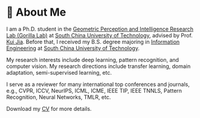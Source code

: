# 👋 About Me

I am a Ph.D. student in the [Geometric Perception and Intelligence Research Lab (Gorilla Lab)](https://github.com/Gorilla-Lab-SCUT) at [South China University of Technology](https://www.scut.edu.cn/new/), advised by Prof. [Kui Jia](http://kuijia.site/). Before that, I received my B.S. degree majoring in [Information Engineering](http://www2.scut.edu.cn/ee/) at [South China University of Technology](https://www.scut.edu.cn/new/).

My research interests include deep learning, pattern recognition, and computer vision. My research directions include transfer learning, domain adaptation, semi-supervised learning, etc.

I serve as a reviewer for many international top conferences and journals, e.g., CVPR, ICCV, NeurIPS, ICML, ICME, IEEE TIP, IEEE TNNLS, Pattern Recognition, Neural Networks, TMLR, etc.

Download my [CV](https://github.com/huitangtang/huitangtang/blob/main/Resume%20of%20Hui%20Tang.pdf) for more details.


